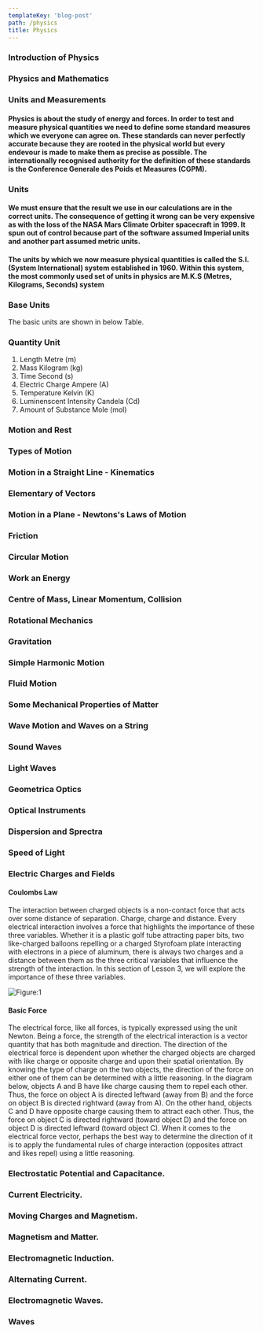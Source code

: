 ```yaml
---
templateKey: 'blog-post'
path: /physics
title: Physics
---
```


###  Introduction of Physics
###  Physics and Mathematics
###  Units and Measurements
#### Physics is about the study of energy and forces. In order to test and measure physical quantities we need to define some standard measures which we everyone can agree on. These standards can never perfectly accurate because they are rooted in the physical world but every endevour is made to make them as precise as possible. The internationally recognised authority for the definition of these standards is the Conference Generale des Poids et Measures (CGPM).

### Units
#### We must ensure that the result we use in our calculations are in the correct units. The consequence of getting it wrong can be very expensive as with the loss of the NASA Mars Climate Orbiter spacecraft in 1999. It spun out of control because part of the software assumed Imperial units and another part assumed metric units.

#### The units by which we now measure physical quantities is called the S.I. (System International) system established in 1960. Within this system, the most commonly used set of units in physics are M.K.S (Metres, Kilograms, Seconds) system

### Base Units
The basic units are shown in below Table.

### Quantity	Unit
1. Length            	    Metre (m)
2. Mass	                  Kilogram (kg)
3. Time	                  Second (s)
4. Electric Charge	      Ampere (A)
5. Temperature	          Kelvin (K)
6. Luminenscent Intensity	Candela (Cd)
7. Amount of Substance    Mole (mol)


###  Motion and Rest
###  Types of Motion
###  Motion in a Straight Line - Kinematics
###  Elementary of Vectors
###  Motion in a Plane - Newtons's Laws of Motion
###  Friction 
###  Circular Motion
###  Work an Energy
###  Centre of Mass, Linear Momentum, Collision
###  Rotational Mechanics
###  Gravitation
###  Simple Harmonic Motion
###  Fluid Motion
###  Some Mechanical Properties of Matter
###  Wave Motion and Waves on a String
###  Sound Waves
###  Light Waves
###  Geometrica Optics
###  Optical Instruments
###  Dispersion and Sprectra
###  Speed of Light

### Electric Charges and Fields
#### Coulombs Law
The interaction between charged objects is a non-contact force that acts over some distance of separation. Charge, charge and distance. Every electrical interaction involves a force that highlights the importance of these three variables. Whether it is a plastic golf tube attracting paper bits, two like-charged balloons repelling or a charged Styrofoam plate interacting with electrons in a piece of aluminum, there is always two charges and a distance between them as the three critical variables that influence the strength of the interaction. In this section of Lesson 3, we will explore the importance of these three variables.

![Figure:1](/img/coulom1.png)

#### Basic Force
The electrical force, like all forces, is typically expressed using the unit Newton. Being a force, the strength of the electrical interaction is a vector quantity that has both magnitude and direction. The direction of the electrical force is dependent upon whether the charged objects are charged with like charge or opposite charge and upon their spatial orientation. By knowing the type of charge on the two objects, the direction of the force on either one of them can be determined with a little reasoning. In the diagram below, objects A and B have like charge causing them to repel each other. Thus, the force on object A is directed leftward (away from B) and the force on object B is directed rightward (away from A). On the other hand, objects C and D have opposite charge causing them to attract each other. Thus, the force on object C is directed rightward (toward object D) and the force on object D is directed leftward (toward object C). When it comes to the electrical force vector, perhaps the best way to determine the direction of it is to apply the fundamental rules of charge interaction (opposites attract and likes repel) using a little reasoning.

### Electrostatic Potential and Capacitance.
### Current Electricity.
### Moving Charges and Magnetism.
### Magnetism and Matter.
### Electromagnetic Induction.
### Alternating Current.
### Electromagnetic Waves.
### Waves

